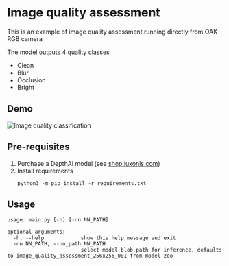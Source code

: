 # Image quality assessment

This is an example of image quality assessment running directly from OAK RGB camera

The model outputs 4 quality classes
* Clean
* Blur
* Occlusion
* Bright


## Demo

![Image quality classification](demo.gif)

## Pre-requisites

1. Purchase a DepthAI model (see [shop.luxonis.com](https://shop.luxonis.com/))
2. Install requirements
   ```
   python3 -m pip install -r requirements.txt
   ```

## Usage

```
usage: main.py [-h] [-nn NN_PATH]

optional arguments:
  -h, --help            show this help message and exit
  -nn NN_PATH, --nn_path NN_PATH
                        select model blob path for inference, defaults to image_quality_assessment_256x256_001 from model zoo
```
